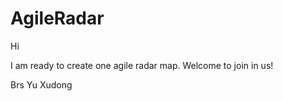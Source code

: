 # AgileRadar

Hi

  I am ready to create one agile radar map. 
  Welcome to join in us!
  
Brs
Yu Xudong
